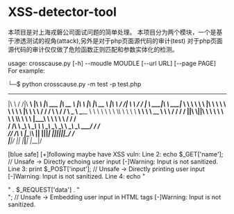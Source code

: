 # XSS-detector-tool
本项目是对上海戎磐公司面试问题的简单处理。
本项目分为两个模块，一个是基于渗透测试的视角(attack),另外是对于php页面源代码的审计(test)
对于php页面源代码的审计仅仅做了危险函数正则匹配和参数实体化的检测。


usage: crosscause.py [-h] --moudle MOUDLE [--url URL] [--page PAGE]
For example:

└─$ python crosscause.py -m test -p test.php
 ___    ___ ________   ________           ________   ________          ___       __   ________      ___    ___ 
|\  \  /  /|\   ____\ |\   ____\         |\   ___  \|\   __  \        |\  \     |\  \|\   __  \    |\  \  /  /|
\ \  \/  / | \  \___|_\ \  \___|_        \ \  \\ \  \ \  \|\  \       \ \  \    \ \  \ \  \|\  \   \ \  \/  / /
 \ \    / / \ \_____  \\ \_____  \        \ \  \\ \  \ \  \\\  \       \ \  \  __\ \  \ \   __  \   \ \    / / 
  /     \/   \|____|\  \\|____|\  \        \ \  \\ \  \ \  \\\  \       \ \  \|\__\_\  \ \  \ \  \   \/  /  /  
 /  /\   \     ____\_\  \ ____\_\  \        \ \__\\ \__\ \_______\       \ \____________\ \__\ \__\__/  / /    
/__/ /\ __\   |\_________\\_________\        \|__| \|__|\|_______|        \|____________|\|__|\|__|\___/ /     
|__|/ \|__|   \|_________\|_________|                                                             \|___|/      
                                                                                                               
                                                                                                               
[blue safe]
[+]following maybe have XSS vuln:
Line 2: echo $_GET['name']; // Unsafe
  -> Directly echoing user input
  [-]Warning: Input is not sanitized.
Line 3: print $_POST['input']; // Unsafe
  -> Directly printing user input
  [-]Warning: Input is not sanitized.
Line 4: echo "<div>" . $_REQUEST['data'] . "</div>"; // Unsafe
  -> Embedding user input in HTML tags
  [-]Warning: Input is not sanitized.
